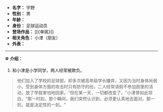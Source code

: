 
- **名字：** 宇野
- **性别：** 男
- **年龄：** 
- **身份：** 足球运动员
- **登场作品：** [[《单挑》]]
- **相关角色：** 小津（朋友）
- **外表：** 

---

⚽ **介绍：** 

1. 和小津是小学同学，两人经常被欺负。

> 他们加入了学校的足球部，却多次被高年级学长嫌弃，又因为当时身体尚弱小，受到身体方面的攻击时只有防守的份。二人经常请假不参加部里的活动，放了学就害怕地回家。​“但在某一天，一切都改变了。​”小津曾如此坦白，​“那一时刻，那个瞬间，我们突然认识到，必须更认真地去面对。那一刻，就是决定性的一刻。​”